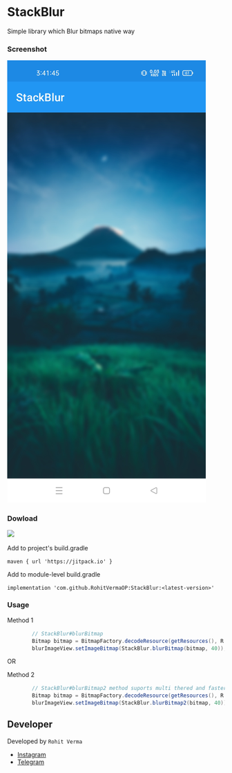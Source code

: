# StackBlur
Simple library which Blur bitmaps native way

### Screenshot

![](screenshot.jpg)

### Dowload 

[![](https://jitpack.io/v/RohitVermaOP/StackBlur.svg)](https://jitpack.io/#RohitVermaOP/StackBlur)


Add to project's build.gradle
```
maven { url 'https://jitpack.io' }
```

Add to module-level build.gradle
```
implementation 'com.github.RohitVermaOP:StackBlur:<latest-version>'
```

### Usage

Method 1
```java
        // StackBlur#blurBitmap
		Bitmap bitmap = BitmapFactory.decodeResource(getResources(), R.drawable.sample_img);
		blurImageView.setImageBitmap(StackBlur.blurBitmap(bitmap, 40));
```
OR

Method 2
```java
        // StackBlur#blurBitmap2 method suports multi thered and faster
		Bitmap bitmap = BitmapFactory.decodeResource(getResources(), R.drawable.sample_img);
		blurImageView.setImageBitmap(StackBlur.blurBitmap2(bitmap, 40));
```

## Developer

Developed by ```Rohit Verma```
+ [Instagram](http://instagram.com/mr_rohitverma88)
+ [Telegram](http://t.me/RohitVerma88)
